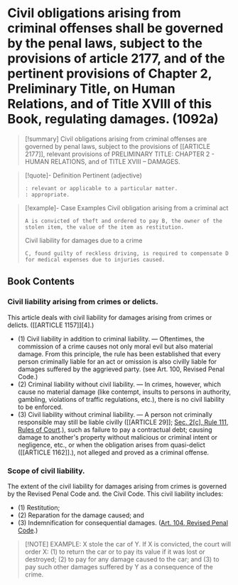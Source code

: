 # Civil obligations arising from criminal offenses shall be governed by the penal laws, subject to the provisions of article 2177, and of the pertinent provisions of Chapter 2, Preliminary Title, on Human Relations, and of Title XVIII of this Book, regulating damages. (1092a)

> [!summary] Civil obligations arising from criminal offenses are governed by penal laws, subject to the provisions of [[ARTICLE 2177]], relevant provisions of PRELIMINARY TITLE: CHAPTER 2 - HUMAN RELATIONS, and of TITLE XVIII – DAMAGES.

> [!quote]- Definition
> Pertinent (adjective)
> ```
> : relevant or applicable to a particular matter.
> : appropriate.
> ```

> [!example]-  Case Examples
> Civil obligation arising from a criminal act
> ```
> A is convicted of theft and ordered to pay B, the owner of the stolen item, the value of the item as restitution.
> ```
> Civil liability for damages due to a crime
> ```
> C, found guilty of reckless driving, is required to compensate D for medical expenses due to injuries caused.
> ```

## Book Contents

### Civil liability arising from crimes or delicts.
This article deals with civil liability for damages arising from crimes or delicts. ([[ARTICLE 1157]][4].)

- (1) Civil liability in addition to criminal liability. — Oftentimes, the commission of a crime causes not only moral evil but also material damage. From this principle, the rule has been established that every person criminally liable for an act or omission is also civilly liable for damages suffered by the aggrieved party. (see Art. 100, Revised Penal Code.)
- (2) Criminal liability without civil liability. — In crimes, however, which cause no material damage (like contempt, insults to persons in authority, gambling, violations of traffic regulations, etc.), there is no civil liability to be enforced.
- (3) Civil liability without criminal liability. — A person not criminally responsible may still be liable civilly ([[ARTICLE 29]]; [Sec. 2[c], Rule 111, Rules of Court](https://www.set.gov.ph/resources/revised-rules-of-court/2000-rules-of-criminal-procedure/).), such as failure to pay a contractual debt; causing damage to another's property without malicious or criminal intent or negligence, etc., or when the obligation arises from quasi-delict ([[ARTICLE 1162]].), not alleged and proved as a criminal offense.

### Scope of civil liability.
The extent of the civil liability for damages arising from crimes is governed by the Revised Penal Code and. the Civil Code. This civil liability includes:

- (1) Restitution;
- (2) Reparation for the damage caused; and
- (3) Indemnification for consequential damages. ([Art. 104, Revised Penal Code](https://www.officialgazette.gov.ph/1930/12/08/act-no-3815-s-1930/).)

> [!NOTE] EXAMPLE:
> X stole the car of Y. If X is convicted, the court will order X: (1) to return the car or to pay its value if it was lost or destroyed; (2) to pay for any damage caused to the car; and (3) to pay such other damages suffered by Y as a consequence of the crime.
